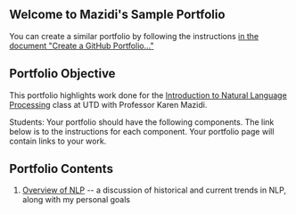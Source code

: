 ## Welcome to Mazidi's Sample Portfolio

You can create a similar portfolio by following the instructions [in the document "Create a GitHub Portfolio..."](https://github.com/kjmazidi/Sample_Portfolio/blob/gh-pages/Create%20a%20GitHub%20Portfolio%20for%20Class%20Work.pdf)

## Portfolio Objective

This portfolio highlights work done for the [Introduction to Natural Language Processing](https://github.com/kjmazidi/NLP/blob/gh-pages/index.md) class at UTD with Professor Karen Mazidi. 

Students: Your portfolio should have the following components. The link below is to the instructions for each component. Your portfolio page will contain links to your work. 

## Portfolio Contents

1. [Overview of NLP](https://github.com/kjmazidi/NLP/blob/master/Portfolio%20Instructions/Portfolio%20Component%201.pdf) -- a discussion of historical and current trends in NLP, along with my personal goals


